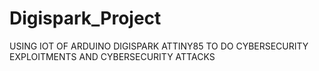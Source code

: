 # Digispark_Project
USING IOT OF ARDUINO DIGISPARK ATTINY85 TO DO CYBERSECURITY EXPLOITMENTS AND CYBERSECURITY ATTACKS
